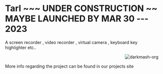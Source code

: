 # Tarl ~~~ UNDER CONSTRUCTION ~~ MAYBE LAUNCHED BY MAR 30 ---  2023
A screen recorder , video recorder , virtual camera , keyboard key highlighter etc..

<p class="views" align="right"><img src="https://komarev.com/ghpvc/?username=darkmash-org-tarl&label=Project%20views&color=0e75b6&style=flat" alt="darkmash-org" /></p>


More info regarding the project can be found in our projects site

